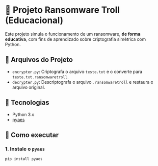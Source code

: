 # 🦠 Projeto Ransomware Troll (Educacional)

Este projeto simula o funcionamento de um ransomware, **de forma educativa**, com fins de aprendizado sobre criptografia simétrica com Python.

## 📁 Arquivos do Projeto

- `encrypter.py`: Criptografa o arquivo `teste.txt` e o converte para `teste.txt.ransomwaretroll`.
- `decrypter.py`: Descriptografa o arquivo `.ransomwaretroll` e restaura o arquivo original.

## 📌 Tecnologias

- Python 3.x
- [pyaes](https://pypi.org/project/pyaes/)

## 🚀 Como executar

### 1. Instale o `pyaes`
```bash
pip install pyaes
